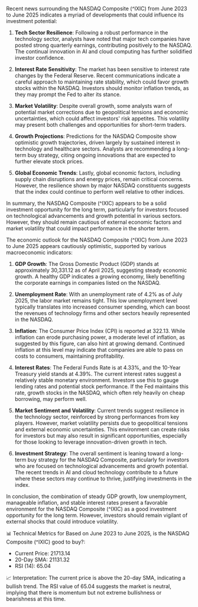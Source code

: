 Recent news surrounding the NASDAQ Composite (^IXIC) from June 2023 to June 2025 indicates a myriad of developments that could influence its investment potential:

1. **Tech Sector Resilience**: Following a robust performance in the technology sector, analysts have noted that major tech companies have posted strong quarterly earnings, contributing positively to the NASDAQ. The continual innovation in AI and cloud computing has further solidified investor confidence.

2. **Interest Rate Sensitivity**: The market has been sensitive to interest rate changes by the Federal Reserve. Recent communications indicate a careful approach to maintaining rate stability, which could favor growth stocks within the NASDAQ. Investors should monitor inflation trends, as they may prompt the Fed to alter its stance.

3. **Market Volatility**: Despite overall growth, some analysts warn of potential market corrections due to geopolitical tensions and economic uncertainties, which could affect investors' risk appetites. This volatility may present both challenges and opportunities for short-term traders.

4. **Growth Projections**: Predictions for the NASDAQ Composite show optimistic growth trajectories, driven largely by sustained interest in technology and healthcare sectors. Analysts are recommending a long-term buy strategy, citing ongoing innovations that are expected to further elevate stock prices.

5. **Global Economic Trends**: Lastly, global economic factors, including supply chain disruptions and energy prices, remain critical concerns. However, the resilience shown by major NASDAQ constituents suggests that the index could continue to perform well relative to other indices.

In summary, the NASDAQ Composite (^IXIC) appears to be a solid investment opportunity for the long term, particularly for investors focused on technological advancements and growth potential in various sectors. However, they should remain cautious of external economic factors and market volatility that could impact performance in the shorter term.

The economic outlook for the NASDAQ Composite (^IXIC) from June 2023 to June 2025 appears cautiously optimistic, supported by various macroeconomic indicators:

1. **GDP Growth**: The Gross Domestic Product (GDP) stands at approximately 30,331.12 as of April 2025, suggesting steady economic growth. A healthy GDP indicates a growing economy, likely benefiting the corporate earnings in companies listed on the NASDAQ.

2. **Unemployment Rate**: With an unemployment rate of 4.2% as of July 2025, the labor market remains tight. This low unemployment level typically translates into increased consumer spending, which can boost the revenues of technology firms and other sectors heavily represented in the NASDAQ.

3. **Inflation**: The Consumer Price Index (CPI) is reported at 322.13. While inflation can erode purchasing power, a moderate level of inflation, as suggested by this figure, can also hint at growing demand. Continued inflation at this level may indicate that companies are able to pass on costs to consumers, maintaining profitability.

4. **Interest Rates**: The Federal Funds Rate is at 4.33%, and the 10-Year Treasury yield stands at 4.39%. The current interest rates suggest a relatively stable monetary environment. Investors use this to gauge lending rates and potential stock performance. If the Fed maintains this rate, growth stocks in the NASDAQ, which often rely heavily on cheap borrowing, may perform well.

5. **Market Sentiment and Volatility**: Current trends suggest resilience in the technology sector, reinforced by strong performances from key players. However, market volatility persists due to geopolitical tensions and external economic uncertainties. This environment can create risks for investors but may also result in significant opportunities, especially for those looking to leverage innovation-driven growth in tech.

6. **Investment Strategy**: The overall sentiment is leaning toward a long-term buy strategy for the NASDAQ Composite, particularly for investors who are focused on technological advancements and growth potential. The recent trends in AI and cloud technology contribute to a future where these sectors may continue to thrive, justifying investments in the index.

In conclusion, the combination of steady GDP growth, low unemployment, manageable inflation, and stable interest rates present a favorable environment for the NASDAQ Composite (^IXIC) as a good investment opportunity for the long term. However, investors should remain vigilant of external shocks that could introduce volatility.

📊 Technical Metrics for Based on June 2023 to June 2025, is the NASDAQ Composite (^IXIC) good to buy?: 
- Current Price: 21713.14 
- 20-Day SMA: 21131.32 
- RSI (14): 65.04

📈 Interpretation: The current price is above the 20-day SMA, indicating a bullish trend. The RSI value of 65.04 suggests the market is neutral, implying that there is momentum but not extreme bullishness or bearishness at this time.

